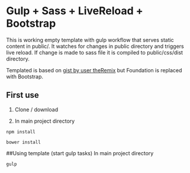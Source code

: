 # Gulp + Sass + LiveReload + Bootstrap

This is working empty template with gulp workflow that
serves static content in public/. It watches for changes in public directory
and  triggers live reload. If change is made to sass file it is compiled
to public/css/dist directory.

Templated is based on [gist by user theRemix](https://gist.github.com/theRemix/b9f10de0bead6a7eaf5a) but Foundation is replaced with Bootstrap.

## First use

1. Clone / download

2. In main project directory
````
npm install
````

````
bower install
````

##Using template (start gulp tasks)
In main project directory
````
gulp
````
